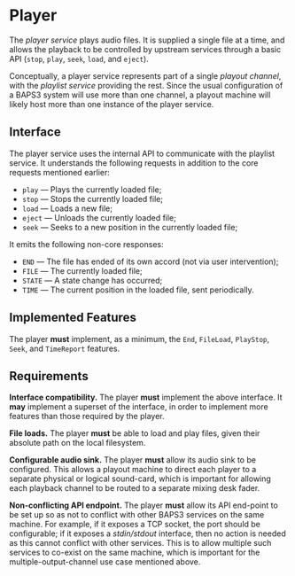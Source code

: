 # Player

The _player service_ plays audio files.  It is supplied a single file at a time,
and allows the playback to be controlled by upstream services through a basic
API (`stop`, `play`, `seek`, `load`, and `eject`).

Conceptually, a player service represents part of a single _playout channel_,
with the _playlist service_ providing the rest.  Since the usual configuration
of a BAPS3 system will use more than one channel, a playout machine will likely
host more than one instance of the player service.

## Interface

The player service uses the internal API to communicate with the playlist
service.  It understands the following requests in addition to the core
requests mentioned earlier:

* `play` — Plays the currently loaded file;
* `stop` — Stops the currently loaded file;
* `load` — Loads a new file;
* `eject` — Unloads the currently loaded file;
* `seek` — Seeks to a new position in the currently loaded file;

It emits the following non-core responses:

* `END` — The file has ended of its own accord (not via user intervention);
* `FILE` — The currently loaded file;
* `STATE` — A state change has occurred;
* `TIME` — The current position in the loaded file, sent periodically.

## Implemented Features

The player __must__ implement, as a minimum, the `End`, `FileLoad`,
`PlayStop`, `Seek`, and `TimeReport` features.

## Requirements

__Interface compatibility.__  The player __must__ implement the above interface.
It __may__ implement a superset of the interface, in order to implement more
features than those required by the player.

__File loads.__  The player __must__ be able to load and play files, given their
absolute path on the local filesystem.

__Configurable audio sink.__  The player __must__ allow its audio sink to be
configured.  This allows a playout machine to direct each player to a separate
physical or logical sound-card, which is important for allowing each playback
channel to be routed to a separate mixing desk fader.

__Non-conflicting API endpoint.__  The player __must__ allow its API end-point
to be set up so as not to conflict with other BAPS3 services on the same
machine.  For example, if it exposes a TCP socket, the port should be
configurable; if it exposes a _stdin/stdout_ interface, then no action is needed
as this cannot conflict with other services.  This is to allow multiple such
services to co-exist on the same machine, which is important for the
multiple-output-channel use case mentioned above.
